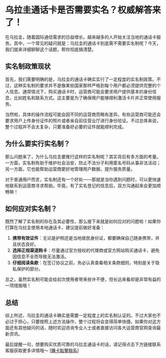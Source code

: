 # 乌拉圭通话卡是否需要实名？权威解答来了！

在乌拉圭，随着国际通信需求的日益增长，越来越多的人开始关注当地的通话卡服务。其中，一个常见的疑问就是：乌拉圭的通话卡到底需不需要实名制呢？今天，我们就来详细聊聊这个话题，帮你彻底搞清楚。

## 实名制政策现状

首先，我们需要明确的是，乌拉圭的通话卡确实实行了一定程度的实名制政策。不过，这种实名制的要求并不是像某些国家那样严格到每个用户都必须提供完整的个人信息。通常情况下，购买通话卡时，运营商可能会要求用户提供基本的身份信息，比如姓名和联系方式。这主要是为了确保用户能够顺利激活卡片并正常使用服务。

当然啦，具体的操作流程可能会因不同的运营商而略有差异。有些运营商可能还会要求用户上传身份证件的照片或者亲自前往营业厅进行身份验证。不过总体来说，整个过程并不会太复杂，只要准备好必要的证件就能顺利完成。

## 为什么要实行实名制？

那么问题来了，为什么乌拉圭要推行这样的实名制呢？其实背后有多方面的考量。一方面，实名制有助于维护社会治安，防止不法分子利用匿名号码从事非法活动；另一方面，它也能帮助运营商更好地管理用户数据，提升服务质量。

对于普通用户而言，实名制还有一个好处——那就是当你遇到问题时，可以更快速地联系到运营商寻求帮助。毕竟，有了实名登记的信息后，双方沟通起来会更加顺畅嘛！

## 如何应对实名制？

既然了解了实名制的存在及其必要性，那么接下来就是如何应对的问题啦！如果你打算在乌拉圭使用本地通话卡，建议提前做好准备：

1. **携带有效证件**：无论是护照还是当地居民身份证，都要确保自己随身携带，并且状态良好。
2. **选择正规渠道购卡**：尽量通过官方授权的代理商或官方网站购买通话卡，避免因信息不全而导致无法激活。
3. **仔细阅读条款**：在签订协议之前，务必认真查看相关条款细则，特别是关于隐私保护的部分。

总之，虽然实名制可能会给初次使用者带来些许不便，但长远来看却是非常有益的一项措施哦！

## 总结

综上所述，乌拉圭的通话卡确实是需要一定程度上的实名制认证的。不过大家也不必过于担心，只要按照上述方法操作，整个过程将会变得简单快捷。如果你对这方面还有其他疑问的话，随时欢迎咨询专业人士或者直接访问各大运营商官网查询最新资讯。

最后提醒一句，想要购买优质可靠的乌拉圭通话卡的话，请记得点击下方链接联系客服获取更多详情哦～ [[購卡點擊聯系](https://t.me/s/SXDXQF)]